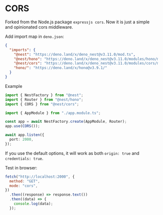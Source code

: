 # CORS

Forked from the Node.js package `expressjs cors`. Now it is just a simple and
opinionated cors middleware.

Add import map in `deno.json`:

```json
{
  "imports": {
    "@nest": "https://deno.land/x/deno_nest@v3.11.0/mod.ts",
    "@nest/hono": "https://deno.land/x/deno_nest@v3.11.0/modules/hono/mod.ts",
    "@nest/cors": "https://deno.land/x/deno_nest@v3.11.0/modules/cors/mod.ts",
    "hono/": "https://deno.land/x/hono@v3.9.1/"
  }
}
```

Example

```ts
import { NestFactory } from "@nest";
import { Router } from "@nest/hono";
import { CORS } from "@nest/cors";

import { AppModule } from "./app.module.ts";

const app = await NestFactory.create(AppModule, Router);
app.use(CORS());

await app.listen({
  port: 2000,
});
```

If you use the default options, it will work as both `origin: true` and
`credentials: true`.

Test in browser:

```js
fetch("http://localhost:2000", {
  method: "GET",
  mode: "cors",
})
  .then((response) => response.text())
  .then((data) => {
    console.log(data);
  });
```
